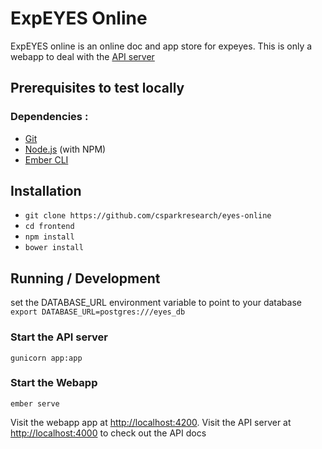 # ExpEYES Online

ExpEYES online is an online doc and app store for expeyes.
This is only a webapp to deal with the [API server](eyes-online.herokuapp.com)

## Prerequisites to test locally

### Dependencies :

* [Git](https://git-scm.com/)
* [Node.js](https://nodejs.org/) (with NPM)
* [Ember CLI](https://ember-cli.com/)

## Installation

* `git clone https://github.com/csparkresearch/eyes-online`
* `cd frontend`
* `npm install`
* `bower install`

## Running / Development

set the DATABASE_URL environment variable to point to your database
`export DATABASE_URL=postgres:///eyes_db`

### Start the API server
`gunicorn app:app`

### Start the Webapp
`ember serve`

Visit the webapp app at [http://localhost:4200](http://localhost:4200).
Visit the API server at [http://localhost:4000](http://localhost:4000) to check out the API docs
